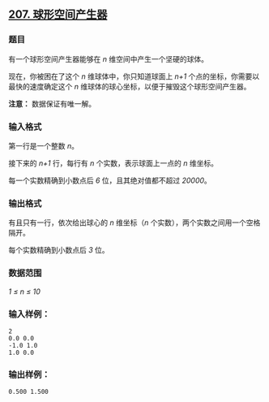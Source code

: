 ## [207. 球形空间产生器](https://www.acwing.com/problem/content/209/)

### 题目

有一个球形空间产生器能够在 *n* 维空间中产生一个坚硬的球体。

现在，你被困在了这个 *n* 维球体中，你只知道球面上 *n+1* 个点的坐标，你需要以最快的速度确定这个 *n* 维球体的球心坐标，以便于摧毁这个球形空间产生器。

**注意：** 数据保证有唯一解。

### 输入格式

第一行是一个整数 *n*。

接下来的 *n+1* 行，每行有 *n* 个实数，表示球面上一点的 *n* 维坐标。

每一个实数精确到小数点后 *6* 位，且其绝对值都不超过 *20000*。

### 输出格式

有且只有一行，依次给出球心的 *n* 维坐标（*n* 个实数），两个实数之间用一个空格隔开。

每个实数精确到小数点后 *3* 位。

### 数据范围

*1 ≤ n ≤ 10*

### 输入样例：

```
2
0.0 0.0
-1.0 1.0
1.0 0.0
```

### 输出样例：

```
0.500 1.500
```
